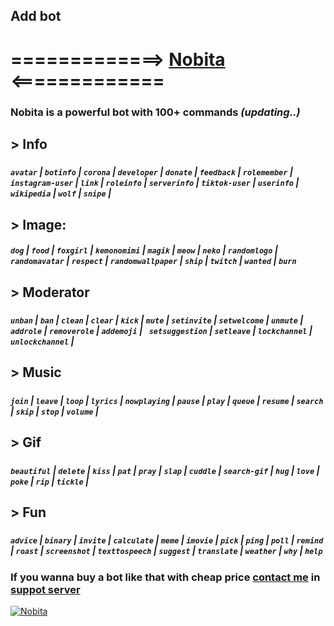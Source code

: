 
## Add bot
# =============> [Nobita](https://discord.com/oauth2/authorize?client_id=627531554255798282&scope=bot&permissions=8) <=============
### Nobita is a powerful bot with 100+ commands *(updating..)*

## >  **Info**
#####
##### `avatar` | `botinfo` | `corona` | `developer` | `donate` | `feedback` | `rolemember` | `instagram-user` | `link` | `roleinfo` | `serverinfo` | `tiktok-user` | `userinfo` | `wikipedia` | `wolf` | `snipe` |
   
## > **Image**:
##### `dog` | `food` | `foxgirl` | `kemonomimi` | `magik` | `meow` | `neko` | `randomlogo` | `randomavatar` | `respect` | `randomwallpaper` | `ship` | `twitch` | `wanted` | `burn`
  
## > **Moderator**
#####
##### `unban` | `ban` | `clean` | `clear` | `kick` | `mute` | `setinvite` | `setwelcome` | `unmute` | `addrole` | `removerole` | `addemoji` | ` setsuggestion` | `setleave` | `lockchannel` | `unlockchannel` |
#####
## > **Music**
#####
##### `join` | `leave` | `loop` | `lyrics` | `nowplaying` | `pause` | `play` | `queue` | `resume` | `search` | `skip` | `stop` | `volume` |
#####
## > **Gif**
##### 
##### `beautiful` | `delete` | `kiss` | `pat` | `pray` | `slap` | `cuddle` | `search-gif` | `hug` | `love` | `poke` | `rip` | `tickle` |
## > **Fun**
#####
##### `advice` | `binary` | `invite` | `calculate` | `meme` | `imovie` | `pick` | `ping` | `poll` | `remind` | `roast` | `screenshot` | `texttospeech` | `suggest` | `translate` | `weather` | `why` | `help`
##### 

### If you wanna buy a bot like that with cheap price [contact me](https://discord.gg/zCmChpX) in [suppot server](https://discord.gg/zCmChpX) 

<a 
      href="https://top.gg/bot/627531554255798282">
    <img src="https://top.gg/api/widget/627531554255798282.svg" alt="Nobita" />
</a>


